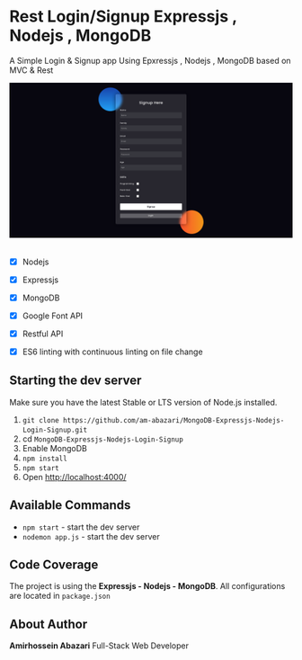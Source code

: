 # Rest Login/Signup Expressjs , Nodejs , MongoDB

A Simple Login & Signup app Using Epxressjs , Nodejs , MongoDB based on MVC & Rest

<img width="800" alt="Img" src="./image.png"/>
<br />
<br />


- [x] Nodejs
- [x] Expressjs
- [x] MongoDB
- [x] Google Font API
- [x] Restful API
- [x] ES6 linting with continuous linting on file change


## Starting the dev server

Make sure you have the latest Stable or LTS version of Node.js installed.

1. `git clone https://github.com/am-abazari/MongoDB-Expressjs-Nodejs-Login-Signup.git`
2. cd `MongoDB-Expressjs-Nodejs-Login-Signup`
3. Enable MongoDB
4. `npm install`
5. `npm start`
6.  Open [http://localhost:4000/](http://localhost:4000/)


## Available Commands

- `npm start` - start the dev server
- `nodemon app.js` - start the dev server

## Code Coverage

The project is using the <strong>Expressjs - Nodejs - MongoDB</strong>. All configurations are located in `package.json`

## About Author

<strong>Amirhossein Abazari</strong> Full-Stack Web Developer
